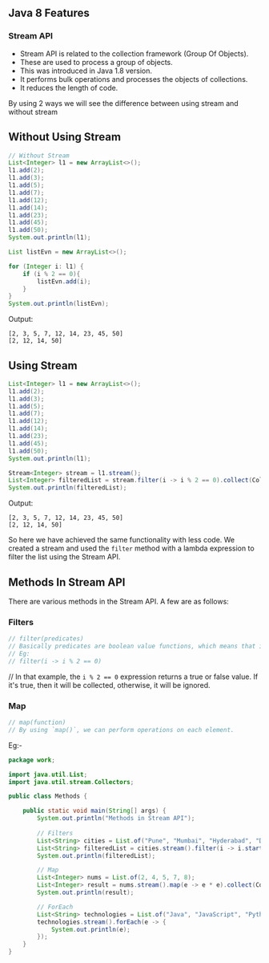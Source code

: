 ## Java 8 Features

### Stream API

- Stream API is related to the collection framework (Group Of Objects).
- These are used to process a group of objects.
- This was introduced in Java 1.8 version.
- It performs bulk operations and processes the objects of collections.
- It reduces the length of code.

By using 2 ways we will see the difference between using stream and without stream
## Without Using Stream
```java
// Without Stream
List<Integer> l1 = new ArrayList<>();
l1.add(2);
l1.add(3);
l1.add(5);
l1.add(7);
l1.add(12);
l1.add(14);
l1.add(23);
l1.add(45);
l1.add(50);
System.out.println(l1);

List listEvn = new ArrayList<>();

for (Integer i: l1) {
    if (i % 2 == 0){
        listEvn.add(i);
    }
}
System.out.println(listEvn);
```

Output:
```
[2, 3, 5, 7, 12, 14, 23, 45, 50]
[2, 12, 14, 50]
```

## Using Stream

```java
List<Integer> l1 = new ArrayList<>();
l1.add(2);
l1.add(3);
l1.add(5);
l1.add(7);
l1.add(12);
l1.add(14);
l1.add(23);
l1.add(45);
l1.add(50);
System.out.println(l1);

Stream<Integer> stream = l1.stream();
List<Integer> filteredList = stream.filter(i -> i % 2 == 0).collect(Collectors.toList());
System.out.println(filteredList);
```

Output:
```
[2, 3, 5, 7, 12, 14, 23, 45, 50]
[2, 12, 14, 50]
```

So here we have achieved the same functionality with less code. We created a stream and used the `filter` method with a lambda expression to filter the list using the Stream API.

## Methods In Stream API

There are various methods in the Stream API. A few are as follows:

### Filters

```java
// filter(predicates) 
// Basically predicates are boolean value functions, which means that it takes an expression as a boolean value function.
// Eg:
// filter(i -> i % 2 == 0)
```

// In that example, the `i % 2 == 0` expression returns a true or false value. If it's true, then it will be collected, otherwise, it will be ignored.

### Map

```java
// map(function)
// By using `map()`, we can perform operations on each element.
```


Eg:-

```java
package work;

import java.util.List;
import java.util.stream.Collectors;

public class Methods {

    public static void main(String[] args) {
        System.out.println("Methods in Stream API");
        
        // Filters
        List<String> cities = List.of("Pune", "Mumbai", "Hyderabad", "Delhi", "Chennai", "Bangalore");
        List<String> filteredList = cities.stream().filter(i -> i.startsWith("P")).collect(Collectors.toList());
        System.out.println(filteredList);

        // Map
        List<Integer> nums = List.of(2, 4, 5, 7, 8);
        List<Integer> result = nums.stream().map(e -> e * e).collect(Collectors.toList());
        System.out.println(result);

        // ForEach
        List<String> technologies = List.of("Java", "JavaScript", "Python", "Spring", "DataStructure");
        technologies.stream().forEach(e -> {
            System.out.println(e);
        });
    }
}
```
